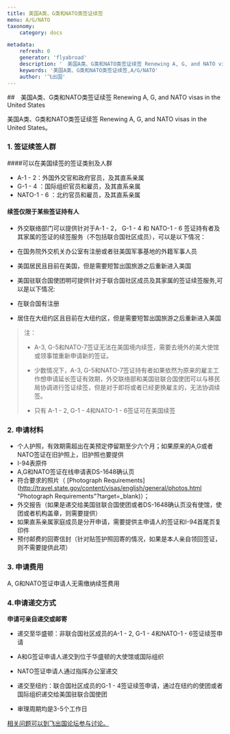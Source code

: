 ```yaml
---
title: 美国A类、G类和NATO类签证续签
menu: A/G/NATO
taxonomy:
    category: docs

metadata:
    refresh: 0
    generator: 'flyabroad'
    description: '　美国A类、G类和NATO类签证续签 Renewing A, G, and NATO visas in the United States。'
    keywords: '美国A类、G类和NATO类签证续签,A/G/NATO'
    author: '飞出国'
---
```

##　美国A类、G类和NATO类签证续签 Renewing A, G, and NATO visas in the United States

美国A类、G类和NATO类签证续签 Renewing A, G, and NATO visas in the United States。

### 1. 签证续签人群 ###

####可以在美国续签的签证类别及人群

- A-1 - 2：外国外交官和政府官员，及其直系亲属 
- G-1 - 4 ：国际组织官员和雇员，及其直系亲属
- NATO-1 - 6 ：北约官员和雇员，及其直系亲属

#### 续签仅限于某些签证持有人

- 外交联络部门可以提供针对于A-1 - 2， G-1 - 4 和 NATO-1 - 6 签证持有者及其家属的签证的续签服务（不包括联合国社区成员），可以是以下情况：

 - 在国务院外交机关办公室有注册或者驻美国军事基地的外籍军事人员
 - 美国居民且目前在美国，但是需要短暂出国旅游之后重新进入美国

- 美国驻联合国使团明可提供针对于联合国社区成员及其家属的签证续签服务,可以是以下情况:

 - 在联合国有注册
 - 居住在大纽约区且目前在大纽约区，但是需要短暂出国旅游之后重新进入美国

> 注：
> 
> - A-3, G-5和NATO-7签证无法在美国境内续签，需要去境外的美大使馆或领事馆重新申请新的签证。
> 
> - 少数情况下，A-3, G-5和NATO-7签证持有者如果依然为原来的雇主工作想申请延长签证有效期，外交联络部和美国驻联合国使团可以与移民局协调进行签证续签，但是对于即将或者已经更换雇主的，无法协调续签。
> 
> - 只有 A-1 - 2, G-1 - 4和NATO-1 - 6签证可在美国续签

### 2. 申请材料 ###

- 个人护照，有效期需超出在美预定停留期至少六个月；如果原来的A,G或者NATO签证在旧护照上，旧护照也要提供
- I-94表原件
- A,G和NATO签证在线申请表DS-1648确认页
- 符合要求的照片（ [Photograph Requirements](http://travel.state.gov/content/visas/english/general/photos.html "Photograph Requirements"?target=_blank)）；
- 外交报告（如果是递交给美国驻联合国使团或者DS-1648确认页没有使馆，使团或者机构盖章，则需要提供）
- 如果直系亲属家庭成员是分开申请，需要提供主申请人的签证和I-94首尾页复印件
- 预付邮费的回寄信封（针对贴签护照回寄的情况，如果是本人亲自领回签证，则不需要提供此项）

### 3. 申请费用 ###

A, G和NATO签证申请人无需缴纳续签费用

### 4.申请递交方式 ###

**申请可亲自递交或邮寄**

- 递交至华盛顿：非联合国社区成员的A-1 - 2, G-1 - 4和NATO-1 - 6签证续签申请
 - A和G签证申请人递交到位于华盛顿的大使馆或国际组织
 - NATO签证申请人通过指挥办公室递交
 
- 递交至纽约：联合国社区成员的G-1 - 4签证续签申请，通过在纽约的使团或者国际组织递交给美国驻联合国使团
- 审理周期均是3-5个工作日

[相关问题可以到飞出国论坛参与讨论。](http://bbs.fcgvisa.com/t/6167?target=_blank)